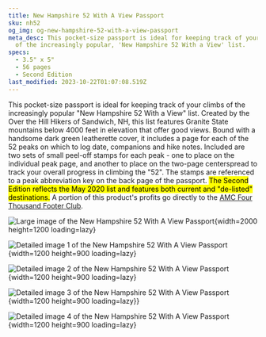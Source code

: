 ```yaml
---
title: New Hampshire 52 With A View Passport
sku: nh52
og_img: og-new-hampshire-52-with-a-view-passport
meta_desc: This pocket-size passport is ideal for keeping track of your climbs
  of the increasingly popular, 'New Hampshire 52 With a View' list.
specs:
  - 3.5" x 5"
  - 56 pages
  - Second Edition
last_modified: 2023-10-22T01:07:08.519Z
---
```


This pocket-size passport is ideal for keeping track of your climbs of the increasingly popular "New Hampshire 52 With a View" list. Created by the Over the Hill Hikers of Sandwich, NH, this list features Granite State mountains below 4000 feet in elevation that offer good views. Bound with a handsome dark green leatherette cover, it includes a page for each of the 52 peaks on which to log date, companions and hike notes. Included are two sets of small peel-off stamps for each peak - one to place on the individual peak page, and another to place on the two-page centerspread to track your overall progress in climbing the "52". The stamps are referenced to a peak abbreviation key on the back page of the passport. <mark>The Second Edition reflects the May 2020 list and features both current and "de-listed" destinations.</mark> A portion of this product's profits go directly to the [AMC Four Thousand Footer Club](http://www.amc4000footer.org/).

![Large image of the New Hampshire 52 With A View Passport](https://res.cloudinary.com/withbrio/f_auto/new-hampshire-52-with-a-view-passport){width=2000 height=1200 loading=lazy}

![Detailed image 1 of the New Hampshire 52 With A View Passport](https://res.cloudinary.com/withbrio/f_auto/new-hampshire-52-with-a-view-passport-1){width=1200 height=900 loading=lazy}

![Detailed image 2 of the New Hampshire 52 With A View Passport](https://res.cloudinary.com/withbrio/f_auto/new-hampshire-52-with-a-view-passport-2){width=1200 height=900 loading=lazy}

![Detailed image 3 of the New Hampshire 52 With A View Passport](https://res.cloudinary.com/withbrio/f_auto/new-hampshire-52-with-a-view-passport-3){width=1200 height=900 loading=lazy}}

![Detailed image 4 of the New Hampshire 52 With A View Passport](https://res.cloudinary.com/withbrio/f_auto/new-hampshire-52-with-a-view-passport-4){width=1200 height=900 loading=lazy}
